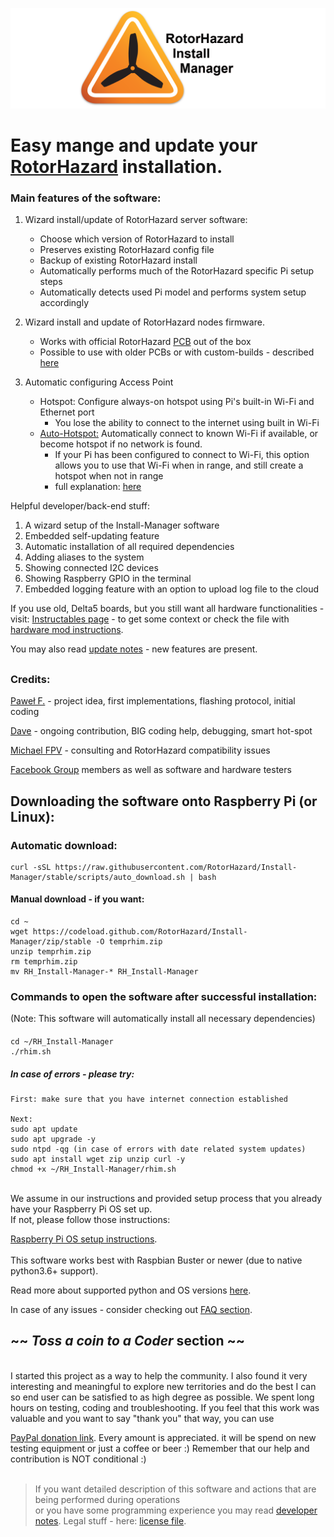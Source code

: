 ![RHIM Logo](./resources/rhim_logo.png)

# Easy mange and update your [RotorHazard](https://github.com/RotorHazard/RotorHazard) installation.

### Main features of the software:

1. Wizard install/update of RotorHazard server software:
    - Choose which version of RotorHazard to install
    - Preserves existing RotorHazard config file
    - Backup of existing RotorHazard install
    - Automatically performs much of the RotorHazard specific Pi setup steps
    - Automatically detects used Pi model and performs system setup accordingly

1. Wizard install and update of RotorHazard nodes firmware.
    - Works with official
      RotorHazard [PCB](https://github.com/RotorHazard/RotorHazard/blob/main/resources/PCB/README.md) out of the box
    - Possible to use with older PCBs or with custom-builds - described [here](how_to/hw_mod_instructions.txt)

1. Automatic configuring Access Point
    - Hotspot: Configure always-on hotspot using Pi's built-in Wi-Fi and Ethernet port
        - You lose the ability to connect to the internet using built in Wi-Fi
    - [Auto-Hotspot:](./AUTO_HOTSPOT.md) Automatically connect to known Wi-Fi if available, or become hotspot if no
      network is found.
        - If your Pi has been configured to connect to Wi-Fi, this option allows you to use that Wi-Fi when in range,
          and still create a hotspot when not in range
        - full
          explanation: [here](https://www.raspberryconnect.com/projects/65-raspberrypi-hotspot-accesspoints/158-raspberry-pi-auto-wifi-hotspot-switch-direct-connection)

Helpful developer/back-end stuff:

1. A wizard setup of the Install-Manager software
1. Embedded self-updating feature
1. Automatic installation of all required dependencies
1. Adding aliases to the system
1. Showing connected I2C devices
1. Showing Raspberry GPIO in the terminal
1. Embedded logging feature with an option to upload log file to the cloud
   <br/>

If you use old, Delta5 boards, but you still want all hardware functionalities -
visit: [Instructables page](https://www.instructables.com/id/RotorHazard-Updater/) - to get some context
or check the file with [hardware mod instructions](/how_to/hw_mod_instructions.txt).

You may also read [update notes](/docs/update-notes.txt) - new features are present.
</br>

##

### Credits:

[Paweł F.](https://github.com/szafranski) - project idea, first implementations, flashing protocol, initial coding
</br>

[Dave](https://github.com/just-david) - ongoing contribution, BIG coding help, debugging, smart hot-spot
</br>

[Michael FPV](https://github.com/HazardCreative) - consulting and RotorHazard compatibility issues
</br>

[Facebook Group](https://www.facebook.com/groups/207159263704015) members as well as software and hardware testers
</br>

##

## Downloading the software onto Raspberry Pi (or Linux):

### Automatic download:

    curl -sSL https://raw.githubusercontent.com/RotorHazard/Install-Manager/stable/scripts/auto_download.sh | bash

#### Manual download - if you want:

    cd ~
    wget https://codeload.github.com/RotorHazard/Install-Manager/zip/stable -O temprhim.zip
    unzip temprhim.zip
    rm temprhim.zip
    mv RH_Install-Manager-* RH_Install-Manager

### Commands to open the software after successful installation:

(Note:  This software will automatically install all necessary dependencies)

####

    cd ~/RH_Install-Manager
    ./rhim.sh

##### In case of errors - please try:

    First: make sure that you have internet connection established
    
    Next:
    sudo apt update
    sudo apt upgrade -y
    sudo ntpd -qg (in case of errors with date related system updates)
    sudo apt install wget zip unzip curl -y
    chmod +x ~/RH_Install-Manager/rhim.sh

<br/>
We assume in our instructions and provided setup process that you already have your Raspberry Pi OS set up. <br/>
If not, please follow those instructions: 

[Raspberry Pi OS setup instructions](https://www.raspberrypi.org/documentation/installation/installing-images/README.md).
<br/><br/>
This software works best with Raspbian Buster or newer (due to native python3.6+ support).

Read more about supported python and OS versions [here](/docs/python36_help.txt).
<br/>

In case of any issues - consider checking out [FAQ section](/docs/FAQ.md).

## ~~ *Toss a coin to a Coder* section ~~

<br/>
I started this project as a way to help the community. I also found it very interesting and meaningful to explore new territories and do the best I can so end user can be satisfied to as high degree as possible. We spent long hours on testing, coding and troubleshooting. If you feel that this work was valuable and you want to say "thank you" that way, you can use

[PayPal donation link](https://www.paypal.com/cgi-bin/webscr?cmd=_s-xclick&hosted_button_id=ULZYQPB38C8UQ&source=url).
Every amount is appreciated. it will be spend on new testing equipment or just a coffee or beer :) Remember that our help and contribution is NOT conditional :)
<br/>
<br/>

> If you want detailed description of this software and actions that are being performed during operations</br>
> or you have some programming experience you may read [developer notes](/docs/dev-notes.txt). Legal stuff -
> here: [license file](/docs/LICENSE.txt).

